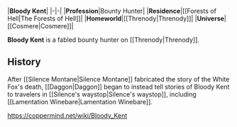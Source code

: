 |**Bloody Kent**|
|-|-|
|**Profession**|Bounty Hunter|
|**Residence**|[[Forests of Hell\|The Forests of Hell]]|
|**Homeworld**|[[Threnody\|Threnody]]|
|**Universe**|[[Cosmere\|Cosmere]]|

**Bloody Kent** is a fabled bounty hunter on [[Threnody\|Threnody]].

## History
After [[Silence Montane\|Silence Montane]] fabricated the story of the White Fox's death, [[Daggon\|Daggon]] began to instead tell stories of Bloody Kent to travelers in [[Silence's waystop\|Silence's waystop]], including [[Lamentation Winebare\|Lamentation Winebare]].



https://coppermind.net/wiki/Bloody_Kent